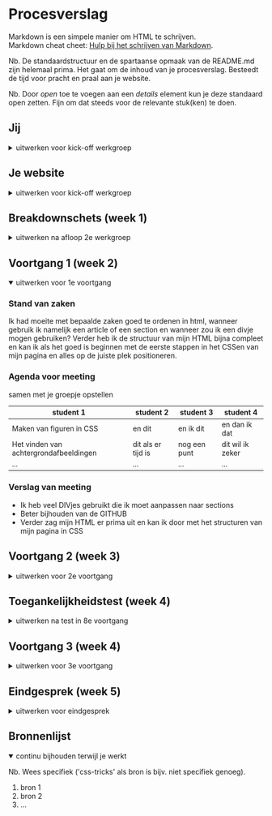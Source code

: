 # Procesverslag
Markdown is een simpele manier om HTML te schrijven.  
Markdown cheat cheet: [Hulp bij het schrijven van Markdown](https://github.com/adam-p/markdown-here/wiki/Markdown-Cheatsheet).

Nb. De standaardstructuur en de spartaanse opmaak van de README.md zijn helemaal prima. Het gaat om de inhoud van je procesverslag. Besteedt de tijd voor pracht en praal aan je website.

Nb. Door *open* toe te voegen aan een *details* element kun je deze standaard open zetten. Fijn om dat steeds voor de relevante stuk(ken) te doen.





## Jij

<details>
<summary>uitwerken voor kick-off werkgroep</summary>

### Auteur:
Niels Antonis

#### Je startniveau:
Rood

#### Je focus:
Surface, maar als het me lukt wil ik ook responsive doen.
 
</details>





## Je website

<details>
<summary>uitwerken voor kick-off werkgroep</summary>

### Je opdracht:
https://animal-crossing.com/ Mijn favoriete game van de afgelopen paar jaren, interactieve website waar ik mezelf mee hoop uit te dagen.

#### Screenshot(s) van de eerste pagina (small screen): 
Homepage
 
<img src="Images/HomeAC.jpg" width="375px" alt="Homepage Animal Crossing">
<img src="Images/HomeAC2.jpg" width="375px" alt="Homepage Animal Crossing">
<img src="Images/HomeAC3.jpg" width="375px" alt="Homepage Animal Crossing">
 
#### Screenshot(s) van de tweede pagina (small screen):
Newspage
 
<img src="Images/NewAC.jpg" width="375px" alt="Nieuwpagina Animal Crossing">
<img src="Images/NewAC2.jpg" width="375px" alt="Nieuwpagina Animal Crossing">
<img src="Images/NewAC3.jpg" width="375px" alt="Nieuwpagina Animal Crossing">
 
</details>



## Breakdownschets (week 1)

<details>
<summary>uitwerken na afloop 2e werkgroep</summary>

### de hele pagina: 
<img src="images/dummy-plaatje.jpg" width="375px" alt="breakdown van de hele pagina">

### dynamisch deel (bijv menu): 
<img src="images/dummy-plaatje.jpg" width="375px" alt="breakdown van een dynamisch deel">

### wellicht nog een dynamisch deel (bijv filter): 
<img src="images/dummy-plaatje.jpg" width="375px" alt="breakdown van nog een dynamisch deel">

</details>





## Voortgang 1 (week 2)

<details open>
<summary>uitwerken voor 1e voortgang</summary>

### Stand van zaken
Ik had moeite met bepaalde zaken goed te ordenen in html, wanneer gebruik ik namelijk een article of een section en wanneer zou ik een divje mogen gebruiken? Verder heb ik de structuur van mijn HTML bijna compleet en kan ik als het goed is beginnen met de eerste stappen in het CSSen van mijn pagina en alles op de juiste plek positioneren.


### Agenda voor meeting
samen met je groepje opstellen

| student 1      | student 2          | student 3    | student 4        |
| ---            | ---                | ---          | ---              |
| Maken van figuren in CSS  | en dit             | en ik dit    | en dan ik dat    |
| Het vinden van achtergrondafbeeldingen | dit als er tijd is | nog een punt | dit wil ik zeker |
| ...            | ...                | ...          | ...              |


### Verslag van meeting

- Ik heb veel DIVjes gebruikt die ik moet aanpassen naar sections
- Beter bijhouden van de GITHUB
- Verder zag mijn HTML er prima uit en kan ik door met het structuren van mijn pagina in CSS


</details>





## Voortgang 2 (week 3)

<details>
<summary>uitwerken voor 2e voortgang</summary>

### Stand van zaken
Ik heb de eerste section van mijn pagina goed kunnen vormgeven met css en alles op de juiste plek gekregen voor een mobiel scherm, ik heb echter moeite met het vinden van achtergrond afbleedingen van de pagina. De html structuur van Nintendo is een beetje rommelig waardoor sommige afbeeldingen voor mij onvindbaar zijn. Daarnaast wil ik een zandloper figuurtje maken in css, maar dat lukt me nog niet zo heel lekker.


### Agenda voor meeting
samen met je groepje opstellen

| student 1      | student 2          | student 3    | student 4        |
| ---            | ---                | ---          | ---              |
| dit bespreken  | en dit             | en ik dit    | en dan ik dat    |
| en dat ook nog | dit als er tijd is | nog een punt | dit wil ik zeker |
| ...            | ...                | ...          | ...              |


### Verslag van meeting
hier na afloop snel de uitkomsten van de meeting vastleggen

- Ik heb hulp gekregen bij het zoeken van achtergrondafbeeldingen en kan ze nu zelf vinden in de html structuur van mijn pagina.
- Geleerd om 
- nog een punt
- ...

</details>





## Toegankelijkheidstest (week 4)

<details>
<summary>uitwerken na test in 8e voortgang</summary>

### Bevindingen
Lijst met je bevindingen die in de test naar voren kwamen:

#### Titel eerste bevinding
Hier korte omschrijving (met indien nodig een afbeelding)

Hier een omschrijving van hoe het opgelost kan worden (met indien nodig een afbeelding)


#### Titel tweede bevinding. 
Hier korte omschrijving (met indien nodig een afbeelding)

Hier een omschrijving van hoe het opgelost kan worden (met indien nodig een afbeelding)


#### Titel volgende bevinding. 
Hier korte omschrijving (met indien nodig een afbeelding)

Hier een omschrijving van hoe het opgelost kan worden (met indien nodig een afbeelding)


#### Titel nog een bevinding. 
Hier korte omschrijving (met indien nodig een afbeelding)

Hier een omschrijving van hoe het opgelost kan worden (met indien nodig een afbeelding)

</details>





## Voortgang 3 (week 4)

<details>
<summary>uitwerken voor 3e voortgang</summary>

### Stand van zaken
hier dit ging goed & dit was lastig (neem ook screenshots op van delen van je website en code)


### Agenda voor meeting
samen met je groepje opstellen

| student 1      | student 2          | student 3    | student 4        |
| ---            | ---                | ---          | ---              |
| dit bespreken  | en dit             | en ik dit    | en dan ik dat    |
| en dat ook nog | dit als er tijd is | nog een punt | dit wil ik zeker |
| ...            | ...                | ...          | ...              |


### Verslag van meeting
hier na afloop snel de uitkomsten van de meeting vastleggen

- punt 1
- punt 2
- nog een punt
- ...

</details>





## Eindgesprek (week 5)

<details>
<summary>uitwerken voor eindgesprek</summary>

### Stand van zaken
Het is niet goed gegaan op het einde. Ik heb het idee dat ik alle elementen wel snap, maar dat de website die ik heb gekozen iets te ambitieus was voor mijn huidige situatie. Ik voelde me uiteindelijk overdonderd door alle losse elementen die verschillende stijlingen nodig hebben. Ik heb mijn uiterste best gedaan om zoveel mogelijk nog af te maken, zodat ik morgen nog wel feedback kan krijgen en voor de herkansing beter resultaat kan leveren.

### Screenshot(s)

<img src="Images/WebsiteHomeZelf.png" width="375px" alt="Homepage Animal Crossing">
<img src="Images/WebsiteMenuOpenZelf.png" width="375px" alt="Homepage Animal Crossing">
<img src="Images/WebsiteBDZelf.png" width="375px" alt="Homepage Animal Crossing">

</details>





## Bronnenlijst

<details open>
<summary>continu bijhouden terwijl je werkt</summary>

Nb. Wees specifiek ('css-tricks' als bron is bijv. niet specifiek genoeg).

1. bron 1
2. bron 2
3. ...

</details>
